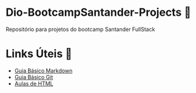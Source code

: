 # Dio-BootcampSantander-Projects 🔔
 Repositório para projetos do bootcamp Santander FullStack

# Links Úteis :rocket:

* [Guia Básico Markdown](https://docs.pipz.com/central-de-ajuda/learning-center/guia-basico-de-markdown#open)
* [Guia Básico Git](https://www.hostinger.com.br/tutoriais/tutorial-do-git-basics-introducao)
* [Aulas de HTML](https://github.com/CarlosDev0410/Dio-BootcampSantander-Projects/tree/master/HTML)




